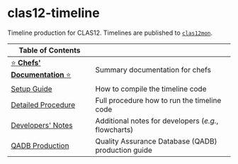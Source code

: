 # clas12-timeline

Timeline production for CLAS12. Timelines are published to [`clas12mon`](https://clas12mon.jlab.org).

| Table of Contents                                            |                                                      |
| ---                                                          | ---                                                  |
| [:star: **Chefs' Documentation** :star:](/doc/chef_guide.md) | Summary documentation for chefs                      |
| [Setup Guide](/doc/setup.md)                                 | How to compile the timeline code                     |
| [Detailed Procedure](/doc/procedure.md)                      | Full procedure how to run the timeline code          |
| [Developers' Notes](/doc/dev_notes.md)                       | Additional notes for developers (_e.g._, flowcharts) |
| [QADB Production](/qa-physics/README.md)                     | Quality Assurance Database (QADB) production guide   |

